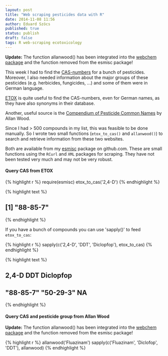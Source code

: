 ```yaml
---
layout: post
title: "Web scraping pesticides data with R"
date: 2014-11-08 11:56
author: Eduard Szöcs
published: true
status: publish
draft: false
tags: R web-scraping ecotoxicology
---
```

 


**Update:**
The function allanwood() has been integrated into the [webchem package](https://github.com/ropensci/webchem) and the function removed from the esmisc package!
 
 
This week I had to find the [CAS-numbers](http://en.wikipedia.org/wiki/CAS_Registry_Number) for a bunch of pesticides. 
Moreover, I also needed information about the major groups of these pesticides (e.g. herbicides, fungicides, ...) and some of them were in German language.
 
[ETOX](http://webetox.uba.de/webETOX/index.do) is quite useful to find the CAS-numbers, even for German names, as they have also synonyms in their database.
 
Another, useful source is the [Compendium of Pesticide Common Names](http://www.alanwood.net/pesticides/index.html) by Allan Wood.
 
Since I had > 500 compounds in my list, this was feasible to be done manually. 
So I wrote two small functions (`etox_to_cas()` and `allanwood()`) to search and retrieve information from these two websites.
 
Both are available from my [esmisc](https://github.com/EDiLD/esmisc#cas-from-etox) package on github.com.
These are small functions using the `RCurl` and `XML` packages for scraping. 
They have not been tested very much and may not be very robust.
 
 
#### Query CAS from ETOX 

{% highlight r %}
require(esmisc)
etox_to_cas('2,4-D')
{% endhighlight %}



{% highlight text %}
## [1] "88-85-7"
{% endhighlight %}
 
If you have a bunch of compounds you can use 'sapply()' to feed `etox_to_cas`:

{% highlight r %}
sapply(c('2,4-D', 'DDT', 'Diclopfop'), etox_to_cas)
{% endhighlight %}



{% highlight text %}
##     2,4-D       DDT Diclopfop 
## "88-85-7" "50-29-3"        NA
{% endhighlight %}
 
 
#### Query CAS and pesticide group from Allan Wood
 
**Update:**
The function allanwood() has been integrated into the [webchem package](https://github.com/ropensci/webchem) and the function removed from the esmisc package!
 

{% highlight r %}
allanwood('Fluazinam')
sapply(c('Fluazinam', 'Diclofop', 'DDT'), allanwood)
{% endhighlight %}
 
 
 
 
 
